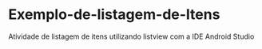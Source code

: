 # Exemplo-de-listagem-de-Itens
Atividade de listagem de itens utilizando listview com a IDE Android Studio

